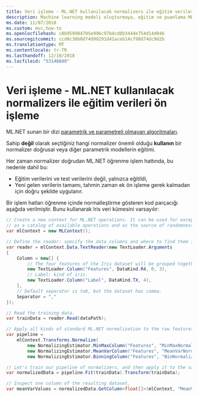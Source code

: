 ```yaml
---
title: Veri işleme - ML.NET kullanılacak normalizers ile eğitim verileri ön işleme
description: Machine learning modeli oluşturmaya, eğitim ve puanlama ML.NET ile kullanım için eğitim verileri ön işleme için normalizers kullanmayı öğrenin
ms.date: 11/07/2018
ms.custom: mvc,how-to
ms.openlocfilehash: c8b959904705e996c97bdcd8b3444e754d14d046
ms.sourcegitcommit: ccd8c36b0d74d99291d41aceb14cf98d74dc9d2b
ms.translationtype: MT
ms.contentlocale: tr-TR
ms.lasthandoff: 12/10/2018
ms.locfileid: "53148840"
---
```

# <a name="preprocess-training-data-with-normalizers-to-use-in-data-processing---mlnet"></a>Veri işleme - ML.NET kullanılacak normalizers ile eğitim verileri ön işleme

ML.NET sunan bir dizi [parametrik ve parametreli olmayan algoritmaları](https://machinelearningmastery.com/parametric-and-nonparametric-machine-learning-algorithms/).

Sahip **değil** olarak seçtiğiniz hangi normalizer önemli olduğu **kullanın** bir normalizer doğrusal veya diğer parametrik modellerin eğitimi.

Her zaman normalizer doğrudan ML.NET öğrenme işlem hattında, bu nedenle dahil bu:

- Eğitim verilerini ve test verilerini değil, yalnızca eğitildi,
- Yeni gelen verilerin tamamı, tahmin zaman ek ön işleme gerek kalmadan için doğru şekilde uygulanır.

Bir işlem hatları öğrenme içinde normalleştirme gösteren kod parçacığı aşağıda verilmiştir. Bunu kullanarak Iris veri kümesini varsayılır:

```csharp
// Create a new context for ML.NET operations. It can be used for exception tracking and logging, 
// as a catalog of available operations and as the source of randomness.
var mlContext = new MLContext();

// Define the reader: specify the data columns and where to find them in the text file.
var reader = mlContext.Data.TextReader(new TextLoader.Arguments
{
    Column = new[] {
        // The four features of the Iris dataset will be grouped together as one Features column.
        new TextLoader.Column("Features", DataKind.R4, 0, 3),
        // Label: kind of iris.
        new TextLoader.Column("Label", DataKind.TX, 4),
    },
    // Default separator is tab, but the dataset has comma.
    Separator = ","
});

// Read the training data.
var trainData = reader.Read(dataPath);

// Apply all kinds of standard ML.NET normalization to the raw features.
var pipeline =
    mlContext.Transforms.Normalize(
        new NormalizingEstimator.MinMaxColumn("Features", "MinMaxNormalized", fixZero: true),
        new NormalizingEstimator.MeanVarColumn("Features", "MeanVarNormalized", fixZero: true),
        new NormalizingEstimator.BinningColumn("Features", "BinNormalized", numBins: 256));

// Let's train our pipeline of normalizers, and then apply it to the same data.
var normalizedData = pipeline.Fit(trainData).Transform(trainData);

// Inspect one column of the resulting dataset.
var meanVarValues = normalizedData.GetColumn<float[]>(mlContext, "MeanVarNormalized").ToArray();
```
